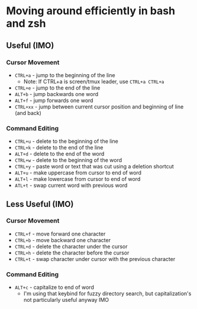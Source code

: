 # Moving around efficiently in bash and zsh

## Useful (IMO)

### Cursor Movement

* `CTRL+a` - jump to the beginning of the line
    * Note: If CTRL+a is screen/tmux leader, use `CTRL+a CTRL+a`
* `CTRL+e` - jump to the end of the line
* `ALT+b` - jump backwards one word
* `ALT+f` - jump forwards one word
* `CTRL+xx` - jump between current cursor position and beginning of line (and back)

### Command Editing
* `CTRL+u` - delete to the beginning of the line
* `CTRL+k` - delete to the end of the line
* `ALT+d` - delete to the end of the word
* `CTRL+w` - delete to the beginning of the word
* `CTRL+y` - paste word or text that was cut using a deletion shortcut
* `ALT+u` - make uppercase from cursor to end of word
* `ALT+l` - make lowercase from cursor to end of word
* `ATL+t` - swap current word with previous word

## Less Useful (IMO)

### Cursor Movement

* `CTRL+f` - move forward one character
* `CTRL+b` - move backward one character
* `CTRL+d` - delete the character under the cursor
* `CTRL+h` - delete the character before the cursor
* `CTRL+t` - swap character under cursor with the previous character

### Command Editing

* `ALT+c` - capitalize to end of word
    * I'm using that keybind for fuzzy directory search, but capitalization's not particularly useful anyway IMO

